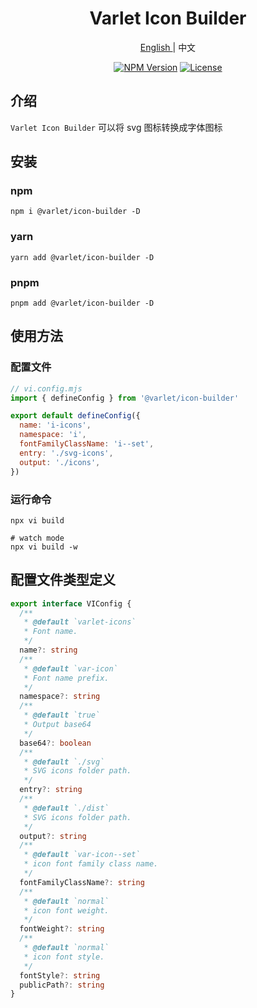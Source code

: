 <h1 align="center">Varlet Icon Builder</h1>

<p align="center">
  <a href="https://github.com/varletjs/varlet-icon-builder/blob/main/README.md"> English </a> | 
  <span>中文</span>
</p>
<p align="center">
  <a href="https://www.npmjs.com/package/@varlet/icon-builder" target="_blank" rel="noopener noreferrer"><img src="https://badgen.net/npm/v/@varlet/icon-builder" alt="NPM Version" /></a>
  <a href="https://github.com/varletjs/icon-builder/blob/main/LICENCE" target="_blank" rel="noopener noreferrer"><img src="https://badgen.net/github/license/varletjs/varlet-icon-builder" alt="License" /></a>
</p>

## 介绍

`Varlet Icon Builder` 可以将 svg 图标转换成字体图标

## 安装

### npm

```shell
npm i @varlet/icon-builder -D
```

### yarn

```shell
yarn add @varlet/icon-builder -D
```

### pnpm

```shell
pnpm add @varlet/icon-builder -D
```

## 使用方法

### 配置文件

```js
// vi.config.mjs
import { defineConfig } from '@varlet/icon-builder'

export default defineConfig({
  name: 'i-icons',
  namespace: 'i',
  fontFamilyClassName: 'i--set',
  entry: './svg-icons',
  output: './icons',
})
```

### 运行命令

```shell
npx vi build

# watch mode
npx vi build -w
```

## 配置文件类型定义

```ts
export interface VIConfig {
  /**
   * @default `varlet-icons`
   * Font name.
   */
  name?: string
  /**
   * @default `var-icon`
   * Font name prefix.
   */
  namespace?: string
  /**
   * @default `true`
   * Output base64
   */
  base64?: boolean
  /**
   * @default `./svg`
   * SVG icons folder path.
   */
  entry?: string
  /**
   * @default `./dist`
   * SVG icons folder path.
   */
  output?: string
  /**
   * @default `var-icon--set`
   * icon font family class name.
   */
  fontFamilyClassName?: string
  /**
   * @default `normal`
   * icon font weight.
   */
  fontWeight?: string
  /**
   * @default `normal`
   * icon font style.
   */
  fontStyle?: string
  publicPath?: string
}
```
